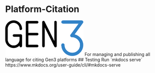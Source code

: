 # Platform-Citation
<img src="docs/img/gen3blue.png" width=250px>
For managing and publishing all language for citing Gen3 platforms
## Testing
Run `mkdocs serve`
https://www.mkdocs.org/user-guide/cli/#mkdocs-serve
